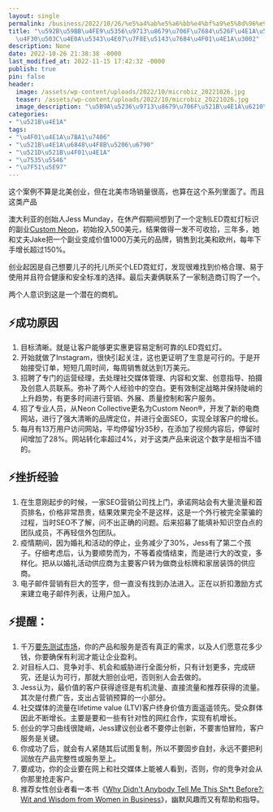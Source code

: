 ```yaml
---
layout: single
permalink: /business/2022/10/26/%e5%a4%ab%e5%a6%bb%e4%bf%a9%e5%8d%96%e9%9c%93%e8%99%b9%e7%81%af%e7%9a%84%e5%89%af%e4%b8%9a%e5%81%9a%e6%88%90%e4%ba%86%e4%bc%b0%e5%80%bc%e4%b8%8a%e5%8d%83%e4%b8%87%e7%be%8e%e5%85%83%e7%9a%84%e4%bc%81/
title: "\u592B\u59BB\u4FE9\u5356\u9713\u8679\u706F\u7684\u526F\u4E1A\u505A\u6210\u4E86\
  \u4F30\u503C\u4E0A\u5343\u4E07\u7F8E\u5143\u7684\u4F01\u4E1A\u3002"
description: None
date: 2022-10-26 21:38:38 -0000
last_modified_at: 2022-11-15 17:42:32 -0000
publish: true
pin: false
header:
  image: /assets/wp-content/uploads/2022/10/microbiz_20221026.jpg
  teaser: /assets/wp-content/uploads/2022/10/microbiz_20221026.jpg
  image_description: "\u5B9A\u5236\u9713\u8679\u706F\u521B\u4E1A\u6210\u529F\u6848\u4F8B"
categories:
- "\u521B\u4E1A"
tags:
- "\u4F01\u4E1A\u7BA1\u7406"
- "\u521B\u4E1A\u6848\u4F8B\u5206\u6790"
- "\u521D\u521B\u4F01\u4E1A"
- "\u7535\u5546"
- "\u7F51\u5E97"
---
```

这个案例不算是北美创业，但在北美市场销量很高，也算在这个系列里面了。而且这类产品

澳大利亚的创始人Jess Munday，在休产假期间想到了一个定制LED霓虹灯标识的副业[Custom Neon](https://customneon.com)，初始投入500美元，结果做得一发不可收拾，三年多，她和丈夫Jake把一个副业变成价值1000万美元的品牌，销售到北美和欧州，每年下手增长超过150%。

创业起因是自己想要儿子的托儿所买个LED霓虹灯，发现很难找到价格合理、易于使用并且符合健康和安全标准的选择。最后夫妻俩联系了一家制造商订购了一个。

两个人意识到这是一个潜在的商机。

## ⚡**成功原因**

  1. 目标清晰。就是让客户能够更实惠更容易定制可靠的LED霓虹灯。
  2. 开始就做了Instagram，很快引起关注，这也更证明了生意是可行的。于是开始接受订单，短短几周时间，每周销售就达到1万美元。
  3. 招聘了专门的运营经理，去处理社交媒体管理、内容和文案、创意指导、拍摄及创意人员联系。弥补了两个人经验中的空白。更有效制定战略并保持陡峭的上升趋势，有更多时间进行营销、外展、质量控制和客户服务。
  4. 招了专业人员，从Neon Collective更名为Custom Neon®，开发了新的电商网站，进行了强大清晰的品牌定位，并进行全面SEO，实现全球客户的增长。
  5. 每月有13万用户访问网站，平均停留1分35秒，在添加了视频内容后，停留时间增加了28%。网站转化率超过4%，对于这类产品来说这个数字是相当不错的。

##

## ⚡挫折经验

  1. 在生意刚起步的时候，一家SEO营销公司找上门，承诺网站会有大量流量和首页排名，价格非常昂贵，结果效果完全不是这样，这是一个外行被完全蒙骗的过程，当时SEO不了解，问不出正确的问题。后来招募了能填补知识空白点的团队成员，不再轻信外包团队。
  2. 疫情期间，因为婚礼和活动的停止，业务减少了30%，Jess有了第二个孩子。仔细考虑后，认为要顺势而为，不等着疫情结束，而是进行大的改变，多样化。把从以婚礼活动供应商为主要客户转为做商业标牌和家居装饰的供应商。
  3. 电子邮件营销有巨大的签字，但一直没有找到办法进入。正在以折扣激励方式来建立电子邮件列表，让用户加入。

## ⚡提醒：

  1. 千万[要先测试市场](https://aswebuild.com/business/2022/08/08/%e4%bd%a0%e7%9a%84%e5%88%9b%e4%b8%9a%e6%83%b3%e6%b3%95%e6%9c%89%e4%ba%86%ef%bc%8c%e6%80%8e%e4%b9%88%e8%83%bd%e9%aa%8c%e8%af%81%e4%b8%80%e4%b8%8b%ef%bc%8c%e7%a1%ae%e4%bf%9d%e4%bb%8a%e5%90%8e%e4%bc%9a/)，你的产品和服务是否有真正的需求，以及人们愿意花多少钱，你要确保有利润才能让企业盈利。
  2. 对目标人口、竞争对手、机会和威胁进行全面分析，只有计划更多，完成研究，还是认为可行，那就大胆创业吧，否则别人会去做的。
  3. Jess认为，最价值的客户获得途径是有机流量、直接流量和推荐获得的流量。其次是付费广告，支出占营销预算的一小部分。
  4. 社交媒体的流量在lifetime value (LTV)客户终身价值方面遥遥领先。受众群体因此不断增长。主要是要和一些有针对性的网红合作，实现有机增长。
  5. 创业的学习曲线很陡峭，Jess建议创业者不要停止创新，不要害怕冒险，客户服务是关键。
  6. 你成功了后，就会有人紧随其后试图复制，所以不要固步自封，永远不要把利润放在产品完整性或服务至上。
  7. 要成功，你的企业要在网上和社交媒体上能被人看到，否则，你的竞争对会从你那里抢走客户。
  8. 推荐女性创业者看一本书《[Why Didn't Anybody Tell Me This Sh*t Before?: Wit and Wisdom from Women in Business](https://www.goodreads.com/en/book/show/45732580-why-didn-t-anybody-tell-me-this-sh-t-before)》，幽默风趣而又有帮助和指导。
